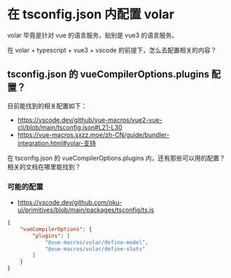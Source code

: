 # 在 tsconfig.json 内配置 volar

volar 毕竟是针对 vue 的语言服务，贴别是 vue3 的语言服务。

在 volar + typescript + vue3 + vscode 的前提下，怎么去配置相关的内容？

## tsconfig.json 的 vueCompilerOptions.plugins 配置？

目前能找到的相关配置如下：

- https://vscode.dev/github/vue-macros/vue2-vue-cli/blob/main/tsconfig.json#L21-L30
- https://vue-macros.sxzz.moe/zh-CN/guide/bundler-integration.html#volar-支持

在 tsconfig.json 的 vueCompilerOptions.plugins 内，还有那些可以用的配置？相关的文档在哪里能找到？

### 可能的配置

- https://vscode.dev/github.com/oku-ui/primitives/blob/main/packages/tsconfig/ts.js

```json
{
	"vueCompilerOptions": {
		"plugins": [
			"@vue-macros/volar/define-model",
			"@vue-macros/volar/define-slots"
		]
	}
}
```
